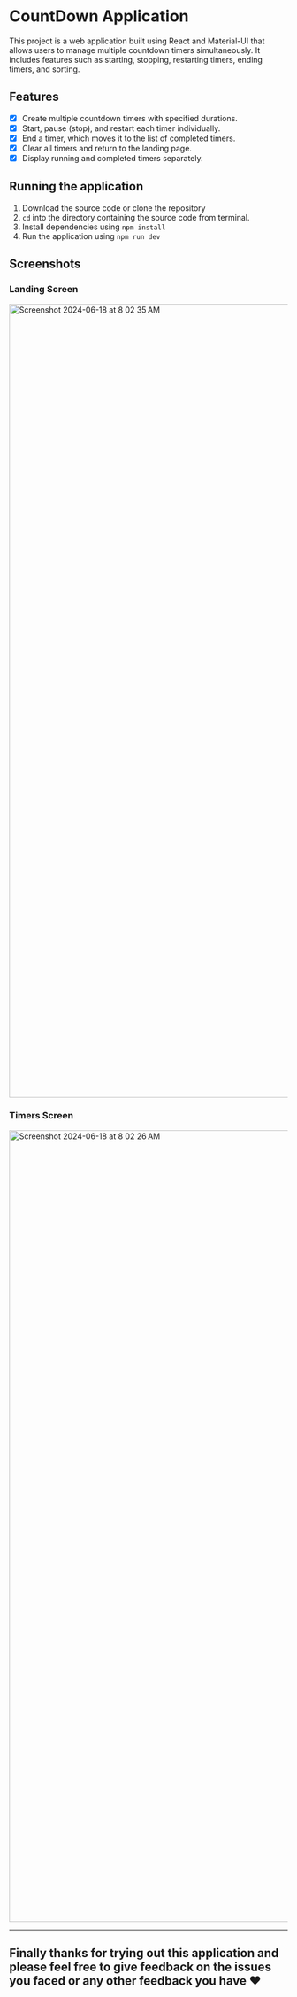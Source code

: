 # CountDown Application

This project is a web application built using React and Material-UI that allows users to manage multiple countdown timers simultaneously. It includes features such as starting, stopping, restarting timers, ending timers, and sorting.

## Features

- [x] Create multiple countdown timers with specified durations.
- [x] Start, pause (stop), and restart each timer individually.
- [x] End a timer, which moves it to the list of completed timers.
- [x] Clear all timers and return to the landing page.
- [x] Display running and completed timers separately.

## Running the application

1. Download the source code or clone the repository
2. `cd` into the directory containing the source code from terminal.
3. Install dependencies using `npm install`
4. Run the application using `npm run dev`

## Screenshots

### Landing Screen

<img width="1434" alt="Screenshot 2024-06-18 at 8 02 35 AM" src="https://github.com/KomalSinghhhh/CountDown-Timer-app/assets/111066880/68d23e66-1517-4aa9-a7c5-3c0bb3035593">


### Timers Screen

<img width="1430" alt="Screenshot 2024-06-18 at 8 02 26 AM" src="https://github.com/KomalSinghhhh/CountDown-Timer-app/assets/111066880/91137aa1-35fa-4f3e-afdc-501435d08cda">


---

## Finally thanks for trying out this application and please feel free to give feedback on the issues you faced or any other feedback you have ❤️
